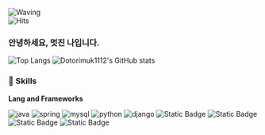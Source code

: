 ![Waving](https://capsule-render.vercel.app/api?type=waving&height=300&color=gradient&text=멋진%20나&section=header&reversal=true) <br>
![Hits](https://hits.seeyoufarm.com/api/count/incr/badge.svg?url=https%3A%2F%2Fgithub.com%2Fdotorimuk1112%2Fhit-counter&count_bg=%230021FF&title_bg=%23BE00FF&icon=python.svg&icon_color=%23FFE900&title=hits&edge_flat=false)
### 안녕하세요, 멋진 나입니다.


![Top Langs](https://github-readme-stats.vercel.app/api/top-langs/?username=dotorimuk1112&hide=Jupyter%20Notebook,CSS&layout=compact&theme=midnight-purple)
![Dotorimuk1112's GitHub stats](https://github-readme-stats.vercel.app/api?username=dotorimuk1112&hide=contribs,prs,stars)  


### 🦾 Skills
**Lang and Frameworks**
<!-- Oracle의 요청으로 Java 로고가 Simple Icons에서 삭제되었기에 대신 OpenJDK의 로고를 사용 -->
![java](https://img.shields.io/badge/java-ffffff.svg?&style=for-the-badge&logo=openjdk&logoColor=black)
![spring](https://img.shields.io/badge/spring-6DB33F.svg?&style=for-the-badge&logo=spring&logoColor=white)
![mysql](https://img.shields.io/badge/mysql-4479A1.svg?&style=for-the-badge&logo=mysql&logoColor=white)
![python](https://img.shields.io/badge/python-3776AB.svg?&style=for-the-badge&logo=python&logoColor=white)
![django](https://img.shields.io/badge/django-092E20.svg?&style=for-the-badge&logo=django&logoColor=white)
![Static Badge](https://img.shields.io/badge/PYTHON-%233776AB?style=for-the-badge&logo=python&logoColor=%23FFFFFF)
![Static Badge](https://img.shields.io/badge/FLASK-%23000000?style=for-the-badge&logo=flask)
![Static Badge](https://img.shields.io/badge/Elasticsearch-%23005571?style=for-the-badge&logo=Elasticsearch)
![Static Badge](https://img.shields.io/badge/Kibana-%23005571?style=for-the-badge&logo=Kibana)
